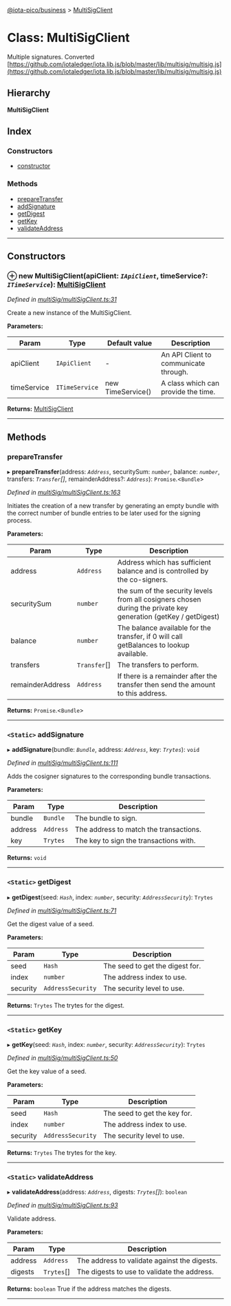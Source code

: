 [@iota-pico/business](../README.md) > [MultiSigClient](../classes/multisigclient.md)

# Class: MultiSigClient

Multiple signatures. Converted [https://github.com/iotaledger/iota.lib.js/blob/master/lib/multisig/multisig.js](https://github.com/iotaledger/iota.lib.js/blob/master/lib/multisig/multisig.js)

## Hierarchy

**MultiSigClient**

## Index

### Constructors

* [constructor](multisigclient.md#constructor)

### Methods

* [prepareTransfer](multisigclient.md#preparetransfer)
* [addSignature](multisigclient.md#addsignature)
* [getDigest](multisigclient.md#getdigest)
* [getKey](multisigclient.md#getkey)
* [validateAddress](multisigclient.md#validateaddress)

---

## Constructors

<a id="constructor"></a>

### ⊕ **new MultiSigClient**(apiClient: *`IApiClient`*, timeService?: *`ITimeService`*): [MultiSigClient](multisigclient.md)

*Defined in [multiSig/multiSigClient.ts:31](https://github.com/iotaeco/iota-pico-business/blob/57083a1/src/multiSig/multiSigClient.ts#L31)*

Create a new instance of the MultiSigClient.

**Parameters:**

| Param | Type | Default value | Description |
| ------ | ------ | ------ | ------ |
| apiClient | `IApiClient`  | - |   An API Client to communicate through. |
| timeService | `ITimeService`  |  new TimeService() |   A class which can provide the time. |

**Returns:** [MultiSigClient](multisigclient.md)

---

## Methods

<a id="preparetransfer"></a>

###  prepareTransfer

▸ **prepareTransfer**(address: *`Address`*, securitySum: *`number`*, balance: *`number`*, transfers: *`Transfer`[]*, remainderAddress?: *`Address`*): `Promise`.<`Bundle`>

*Defined in [multiSig/multiSigClient.ts:163](https://github.com/iotaeco/iota-pico-business/blob/57083a1/src/multiSig/multiSigClient.ts#L163)*

Initiates the creation of a new transfer by generating an empty bundle with the correct number of bundle entries to be later used for the signing process.

**Parameters:**

| Param | Type | Description |
| ------ | ------ | ------ |
| address | `Address`   |  Address which has sufficient balance and is controlled by the co-signers. |
| securitySum | `number`   |  the sum of the security levels from all cosigners chosen during the private key generation (getKey / getDigest) |
| balance | `number`   |  The balance available for the transfer, if 0 will call getBalances to lookup available. |
| transfers | `Transfer`[]   |  The transfers to perform. |
| remainderAddress | `Address`   |  If there is a remainder after the transfer then send the amount to this address. |

**Returns:** `Promise`.<`Bundle`>

___

<a id="addsignature"></a>

### `<Static>` addSignature

▸ **addSignature**(bundle: *`Bundle`*, address: *`Address`*, key: *`Trytes`*): `void`

*Defined in [multiSig/multiSigClient.ts:111](https://github.com/iotaeco/iota-pico-business/blob/57083a1/src/multiSig/multiSigClient.ts#L111)*

Adds the cosigner signatures to the corresponding bundle transactions.

**Parameters:**

| Param | Type | Description |
| ------ | ------ | ------ |
| bundle | `Bundle`   |  The bundle to sign. |
| address | `Address`   |  The address to match the transactions. |
| key | `Trytes`   |  The key to sign the transactions with. |

**Returns:** `void`

___

<a id="getdigest"></a>

### `<Static>` getDigest

▸ **getDigest**(seed: *`Hash`*, index: *`number`*, security: *`AddressSecurity`*): `Trytes`

*Defined in [multiSig/multiSigClient.ts:71](https://github.com/iotaeco/iota-pico-business/blob/57083a1/src/multiSig/multiSigClient.ts#L71)*

Get the digest value of a seed.

**Parameters:**

| Param | Type | Description |
| ------ | ------ | ------ |
| seed | `Hash`   |  The seed to get the digest for. |
| index | `number`   |  The address index to use. |
| security | `AddressSecurity`   |  The security level to use. |

**Returns:** `Trytes`
The trytes for the digest.

___

<a id="getkey"></a>

### `<Static>` getKey

▸ **getKey**(seed: *`Hash`*, index: *`number`*, security: *`AddressSecurity`*): `Trytes`

*Defined in [multiSig/multiSigClient.ts:50](https://github.com/iotaeco/iota-pico-business/blob/57083a1/src/multiSig/multiSigClient.ts#L50)*

Get the key value of a seed.

**Parameters:**

| Param | Type | Description |
| ------ | ------ | ------ |
| seed | `Hash`   |  The seed to get the key for. |
| index | `number`   |  The address index to use. |
| security | `AddressSecurity`   |  The security level to use. |

**Returns:** `Trytes`
The trytes for the key.

___

<a id="validateaddress"></a>

### `<Static>` validateAddress

▸ **validateAddress**(address: *`Address`*, digests: *`Trytes`[]*): `boolean`

*Defined in [multiSig/multiSigClient.ts:93](https://github.com/iotaeco/iota-pico-business/blob/57083a1/src/multiSig/multiSigClient.ts#L93)*

Validate address.

**Parameters:**

| Param | Type | Description |
| ------ | ------ | ------ |
| address | `Address`   |  The address to validate against the digests. |
| digests | `Trytes`[]   |  The digests to use to validate the address. |

**Returns:** `boolean`
True if the address matches the digests.

___

